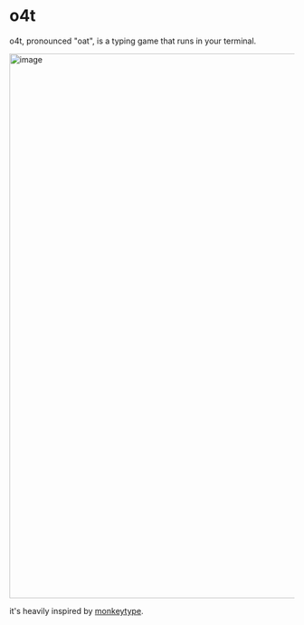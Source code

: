 # o4t

o4t, pronounced "oat", is a typing game that runs in your terminal.

<img width="962" alt="image" src="https://github.com/user-attachments/assets/6e14fa2e-b622-403f-9d80-67d94916e5ac" />

it's heavily inspired by [monkeytype](https://monkeytype.com).
